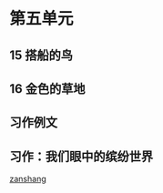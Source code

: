 # 第五单元

<Ebook grade="xxyw3a" :pages="63" :paged="63" ></Ebook> 


## 15 搭船的鸟

<Ebook grade="xxyw3a" :pages="64" :paged="65" ></Ebook> 


## 16 金色的草地

<Ebook grade="xxyw3a" :pages="66" :paged="68" ></Ebook> 


## 习作例文

<Ebook grade="xxyw3a" :pages="69" :paged="71" ></Ebook> 


## 习作：我们眼中的缤纷世界

<Ebook grade="xxyw3a" :pages="72" :paged="72" ></Ebook> 


[zanshang](../res/zanshang.md ':include')